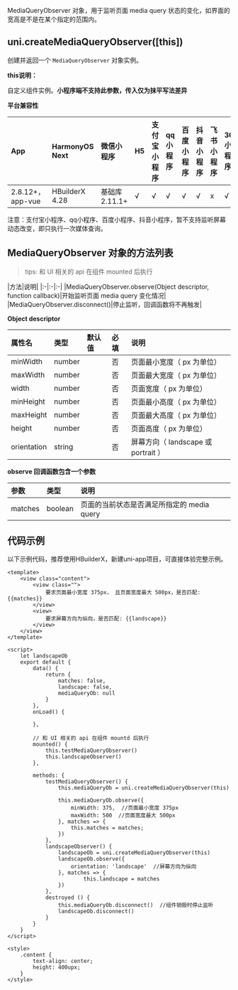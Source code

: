 MediaQueryObserver 对象，用于监听页面 media query 状态的变化，如界面的宽高是不是在某个指定的范围内。

## uni.createMediaQueryObserver([this])
创建并返回一个 ``MediaQueryObserver`` 对象实例。

**this说明：**

自定义组件实例。**小程序端不支持此参数，传入仅为抹平写法差异**

**平台兼容性**

|App|HarmonyOS Next|微信小程序|H5|支付宝小程序|qq小程序|百度小程序|抖音小程序|飞书小程序|360小程序|快应用|
|:-|:-|:-|:-|:-|:-|:-|:-|:-|:-|:-|
|2.8.12+，app-vue|HBuilderX 4.28|基础库 2.11.1+|√|√|√|√|√|x|√|x|

注意：支付宝小程序、qq小程序、百度小程序、抖音小程序，暂不支持监听屏幕动态改变，即只执行一次媒体查询。

## MediaQueryObserver 对象的方法列表

>tips: 和 UI 相关的 api 在组件 mounted 后执行

|方法|说明|
|:-|:-|:-|
|MediaQueryObserver.observe(Object descriptor, function callback)|开始监听页面 media query 变化情况|
|MediaQueryObserver.disconnect()|停止监听，回调函数将不再触发|

**Object descriptor**

|属性名|类型|默认值|必填|说明|
|:-|:-|:-|:-|:-|
|minWidth|number||否|页面最小宽度（ px 为单位）|
|maxWidth|number||否|页面最大宽度（ px 为单位）|
|width|number||否|页面宽度（ px 为单位）|
|minHeight|number||否|页面最小高度（ px 为单位）|
|maxHeight|number||否|页面最大高度（ px 为单位）|
|height|number||否|页面高度（ px 为单位）|
|orientation|string||否|屏幕方向（ landscape 或 portrait ）|

**observe 回调函数包含一个参数**

|参数|类型|说明|
|:-|:-|:-|
|matches|boolean|页面的当前状态是否满足所指定的 media query|

## 代码示例

以下示例代码，推荐使用HBuilderX，新建uni-app项目，可直接体验完整示例。

```vue
<template>
    <view class="content">
        <view class="">
            要求页面最小宽度 375px， 且页面宽度最大 500px，是否匹配: {{matches}}
        </view>
        <view>
            要求屏幕方向为纵向，是否匹配: {{landscape}}
        </view>
    </view>
</template>

<script>
    let landscapeOb
    export default {
        data() {
            return {
                matches: false,
                landscape: false,
                mediaQueryOb: null
            }
        },
        onLoad() {

        },

        // 和 UI 相关的 api 在组件 mountd 后执行
        mounted() {
            this.testMediaQueryObserver()
            this.landscapeObserver()
        },

        methods: {
            testMediaQueryObserver() {
                this.mediaQueryOb = uni.createMediaQueryObserver(this)

                this.mediaQueryOb.observe({
                    minWidth: 375,  //页面最小宽度 375px
                    maxWidth: 500  //页面宽度最大 500px
                }, matches => {
                    this.matches = matches;
                })
            },
            landscapeObserver() {
                landscapeOb = uni.createMediaQueryObserver(this)
                landscapeOb.observe({
                    orientation: 'landscape'  //屏幕方向为纵向
                }, matches => {
                        this.landscape = matches
                })
            },
            destroyed () {
                this.mediaQueryOb.disconnect()  //组件销毁时停止监听
                landscapeOb.disconnect()
            }
        }
    }
</script>

<style>
    .content {
        text-align: center;
        height: 400upx;
    }
</style>
```
